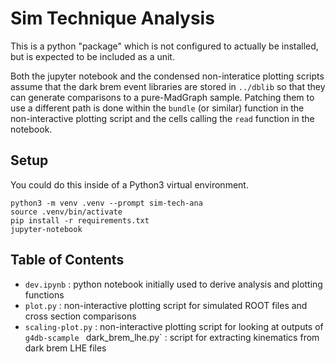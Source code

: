 # Sim Technique Analysis

This is a python "package" which is not configured to actually be installed,
but is expected to be included as a unit.

Both the jupyter notebook and the condensed non-interatice plotting scripts assume that the dark brem event libraries
are stored in `../dblib` so that they can generate comparisons to a pure-MadGraph sample.
Patching them to use a different path is done within the `bundle` (or similar) function in the non-interactive plotting script
and the cells calling the `read` function in the notebook.

## Setup
You could do this inside of a Python3 virtual environment.
```
python3 -m venv .venv --prompt sim-tech-ana
source .venv/bin/activate
pip install -r requirements.txt
jupyter-notebook
```

## Table of Contents
- `dev.ipynb` : python notebook initially used to derive analysis and plotting functions
- `plot.py` : non-interactive plotting script for simulated ROOT files and cross section comparisons
- `scaling-plot.py` : non-interactive plotting script for looking at outputs of `g4db-scample`
` `dark_brem_lhe.py` : script for extracting kinematics from dark brem LHE files
